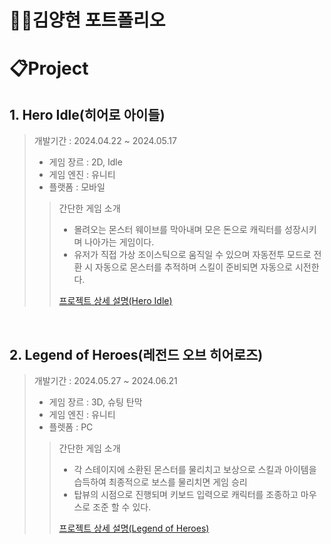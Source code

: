 # 🙎‍♂김양현 포트폴리오

# 📋Project

## 1. Hero Idle(히어로 아이들)

> 개발기간 : 2024.04.22 ~ 2024.05.17
> - 게임 장르 : 2D, Idle
> - 게임 엔진 : 유니티
> - 플랫폼 : 모바일
>> 간단한 게임 소개
>> - 몰려오는 몬스터 웨이브를 막아내며 모은 돈으로 캐릭터를 성장시키며 나아가는 게임이다.
>> - 유저가 직접 가상 조이스틱으로 움직일 수 있으며 자동전투 모드로 전환 시 자동으로 몬스터를 추적하며 스킬이 준비되면 자동으로 시전한다.
>> 
>> [프로젝트 상세 설명(Hero Idle)](https://github.com/yangstar98/Hero-Idle-portfolio.git) 
<br />

## 2. Legend of Heroes(레전드 오브 히어로즈)

> 개발기간 : 2024.05.27 ~ 2024.06.21
> - 게임 장르 : 3D, 슈팅 탄막
> - 게임 엔진 : 유니티
> - 플렛폼 : PC
>> 간단한 게임 소개
>> - 각 스테이지에 소환된 몬스터를 물리치고 보상으로 스킬과 아이템을 습득하여 최종적으로 보스를 물리치면 게임 승리
>> - 탑뷰의 시점으로 진행되며 키보드 입력으로 캐릭터를 조종하고 마우스로 조준 할 수 있다.
>>
>> [프로젝트 상세 설명(Legend of Heroes)](https://github.com/yangstar98/Legend-of-Heroes-portfolio.git)


